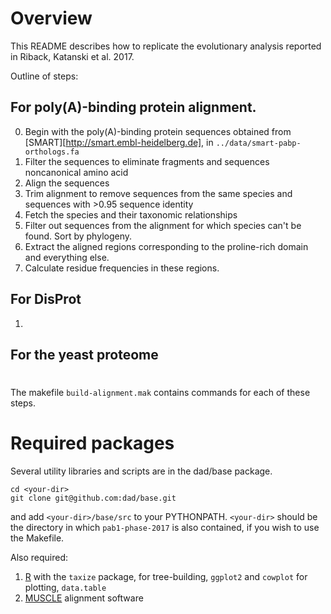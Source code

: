 # Overview

This README describes how to replicate the evolutionary analysis reported in Riback, Katanski et al. 2017.

Outline of steps:

## For poly(A)-binding protein alignment.
0. Begin with the poly(A)-binding protein sequences obtained from [SMART][http://smart.embl-heidelberg.de], in `../data/smart-pabp-orthologs.fa`
1. Filter the sequences to eliminate fragments and sequences noncanonical amino acid
2. Align the sequences
3. Trim alignment to remove sequences from the same species and sequences with >0.95 sequence identity
4. Fetch the species and their taxonomic relationships
5. Filter out sequences from the alignment for which species can't be found. Sort by phylogeny.
6. Extract the aligned regions corresponding to the proline-rich domain and everything else.
7. Calculate residue frequencies in these regions.

## For DisProt
1. 

## For the yeast proteome

#


The makefile `build-alignment.mak` contains commands for each of these steps.

# Required packages

Several utility libraries and scripts are in the dad/base package.
```
cd <your-dir> 
git clone git@github.com:dad/base.git
```
and add `<your-dir>/base/src` to your PYTHONPATH. `<your-dir>` should be the directory in which `pab1-phase-2017` is also contained, if you wish to use the Makefile.

Also required: 

1. [R](http://r-project.org) with the `taxize` package, for tree-building, `ggplot2` and `cowplot` for plotting, `data.table` 
1. [MUSCLE](http://www.drive5.com/muscle/) alignment software 

